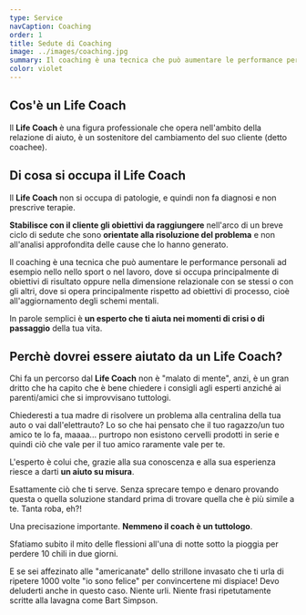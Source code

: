 ```yaml
---
type: Service
navCaption: Coaching
order: 1
title: Sedute di Coaching
image: ../images/coaching.jpg
summary: Il coaching è una tecnica che può aumentare le performance personali ad esempio nello sport o nel lavoro, dove si occupa principalmente di obiettivi di risultato oppure nella dimensione relazionale con se stessi o con gli altri.
color: violet
---
```


## Cos'è un Life Coach

Il **Life Coach** è una figura professionale che opera nell'ambito della relazione di aiuto, è un sostenitore del cambiamento del suo cliente (detto coachee).

## Di cosa si occupa il Life Coach

Il **Life Coach** non si occupa di patologie, e quindi non fa diagnosi e non prescrive terapie.

**Stabilisce con il cliente gli obiettivi da raggiungere** nell'arco di un breve ciclo di sedute che sono **orientate alla risoluzione del problema** e non all'analisi approfondita delle cause che lo hanno generato.

Il coaching è una tecnica che può aumentare le performance personali ad esempio nello nello sport o nel lavoro, dove si occupa principalmente di obiettivi di risultato oppure nella dimensione relazionale con se stessi o con gli altri, dove si opera principalmente rispetto ad obiettivi di processo, cioè all'aggiornamento degli schemi mentali.

In parole semplici è **un esperto che ti aiuta nei momenti di crisi o di passaggio** della tua vita.

## Perchè dovrei essere aiutato da un Life Coach?

Chi fa un percorso dal **Life Coach** non è "malato di mente", anzi, è un gran dritto che ha capito che è bene chiedere i consigli agli esperti anziché ai parenti/amici che si improvvisano tuttologi.

Chiederesti a tua madre di risolvere un problema alla centralina della tua auto o vai dall'elettrauto? Lo so che hai pensato che il tuo ragazzo/un tuo amico te lo fa, maaaa... purtropo non esistono cervelli prodotti in serie e quindi ciò che vale per il tuo amico raramente vale per te.

L'esperto è colui che, grazie alla sua conoscenza e alla sua esperienza riesce a darti **un aiuto su misura**.

Esattamente ciò che ti serve. Senza sprecare tempo e denaro provando questa o quella soluzione standard prima di trovare quella che è più simile a te. Tanta roba, eh?!

Una precisazione importante. **Nemmeno il coach è un tuttologo**.

Sfatiamo subito il mito delle flessioni all'una di notte sotto la pioggia per perdere 10 chili in due giorni.

E se sei affezinato alle "americanate" dello strillone invasato che ti urla di ripetere 1000 volte "io sono felice" per convincertene mi dispiace! Devo deluderti anche in questo caso. Niente urli. Niente frasi ripetutamente scritte alla lavagna come Bart Simpson.